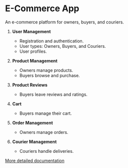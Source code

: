 # E-Commerce App

An e-commerce platform for owners, buyers, and couriers.

1. **User Management**

   - Registration and authentication.
   - User types: Owners, Buyers, and Couriers.
   - User profiles.
2. **Product Management**

   - Owners manage products.
   - Buyers browse and purchase.
3. **Product Reviews**

   - Buyers leave reviews and ratings.
4. **Cart**

   - Buyers manage their cart.
5. **Order Management**

   - Owners manage orders.
6. **Courier Management**

   - Couriers handle deliveries.

[More detailed documentation](https://docs.google.com/document/d/1yoOR4cX6QxPDeLkzHXQXr2SmBFCG8oI10tGDOvli7mY/edit?usp=drive_link)
